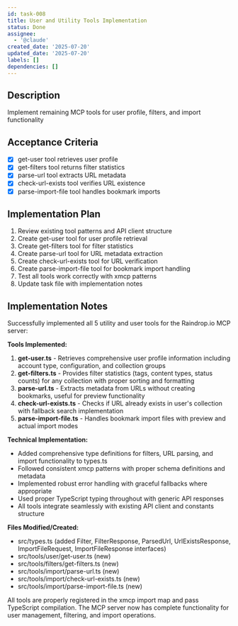 ```yaml
---
id: task-008
title: User and Utility Tools Implementation
status: Done
assignee:
  - '@claude'
created_date: '2025-07-20'
updated_date: '2025-07-20'
labels: []
dependencies: []
---
```


## Description

Implement remaining MCP tools for user profile, filters, and import functionality

## Acceptance Criteria

- [x] get-user tool retrieves user profile
- [x] get-filters tool returns filter statistics
- [x] parse-url tool extracts URL metadata
- [x] check-url-exists tool verifies URL existence
- [x] parse-import-file tool handles bookmark imports
## Implementation Plan

1. Review existing tool patterns and API client structure
2. Create get-user tool for user profile retrieval
3. Create get-filters tool for filter statistics
4. Create parse-url tool for URL metadata extraction
5. Create check-url-exists tool for URL verification
6. Create parse-import-file tool for bookmark import handling
7. Test all tools work correctly with xmcp patterns
8. Update task file with implementation notes

## Implementation Notes

Successfully implemented all 5 utility and user tools for the Raindrop.io MCP server:

**Tools Implemented:**
1. **get-user.ts** - Retrieves comprehensive user profile information including account type, configuration, and collection groups
2. **get-filters.ts** - Provides filter statistics (tags, content types, status counts) for any collection with proper sorting and formatting  
3. **parse-url.ts** - Extracts metadata from URLs without creating bookmarks, useful for preview functionality
4. **check-url-exists.ts** - Checks if URL already exists in user's collection with fallback search implementation
5. **parse-import-file.ts** - Handles bookmark import files with preview and actual import modes

**Technical Implementation:**
- Added comprehensive type definitions for filters, URL parsing, and import functionality to types.ts
- Followed consistent xmcp patterns with proper schema definitions and metadata
- Implemented robust error handling with graceful fallbacks where appropriate
- Used proper TypeScript typing throughout with generic API responses
- All tools integrate seamlessly with existing API client and constants structure

**Files Modified/Created:**
- src/types.ts (added Filter, FilterResponse, ParsedUrl, UrlExistsResponse, ImportFileRequest, ImportFileResponse interfaces)
- src/tools/user/get-user.ts (new)
- src/tools/filters/get-filters.ts (new)  
- src/tools/import/parse-url.ts (new)
- src/tools/import/check-url-exists.ts (new)
- src/tools/import/parse-import-file.ts (new)

All tools are properly registered in the xmcp import map and pass TypeScript compilation. The MCP server now has complete functionality for user management, filtering, and import operations.
